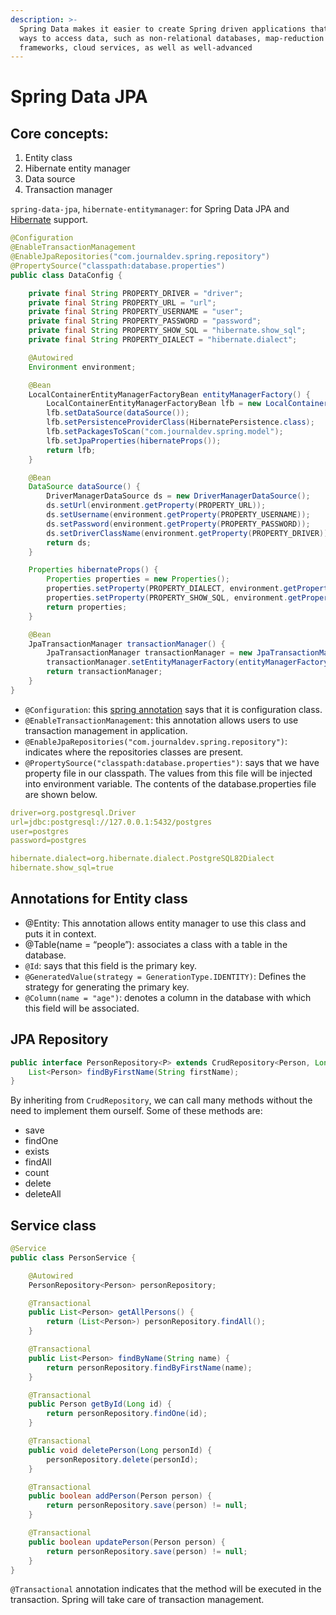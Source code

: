 ```yaml
---
description: >-
  Spring Data makes it easier to create Spring driven applications that use new
  ways to access data, such as non-relational databases, map-reduction
  frameworks, cloud services, as well as well-advanced
---
```


# Spring Data JPA

## Core concepts:

1. Entity class
2. Hibernate entity manager
3. Data source
4. Transaction manager

`spring-data-jpa`, `hibernate-entitymanager`: for Spring Data JPA and [Hibernate](https://www.journaldev.com/3793/hibernate-tutorial) support.

```java
@Configuration
@EnableTransactionManagement
@EnableJpaRepositories("com.journaldev.spring.repository")
@PropertySource("classpath:database.properties")
public class DataConfig {

    private final String PROPERTY_DRIVER = "driver";
    private final String PROPERTY_URL = "url";
    private final String PROPERTY_USERNAME = "user";
    private final String PROPERTY_PASSWORD = "password";
    private final String PROPERTY_SHOW_SQL = "hibernate.show_sql";
    private final String PROPERTY_DIALECT = "hibernate.dialect";

    @Autowired
    Environment environment;

    @Bean
    LocalContainerEntityManagerFactoryBean entityManagerFactory() {
        LocalContainerEntityManagerFactoryBean lfb = new LocalContainerEntityManagerFactoryBean();
        lfb.setDataSource(dataSource());
        lfb.setPersistenceProviderClass(HibernatePersistence.class);
        lfb.setPackagesToScan("com.journaldev.spring.model");
        lfb.setJpaProperties(hibernateProps());
        return lfb;
    }

    @Bean
    DataSource dataSource() {
        DriverManagerDataSource ds = new DriverManagerDataSource();
        ds.setUrl(environment.getProperty(PROPERTY_URL));
        ds.setUsername(environment.getProperty(PROPERTY_USERNAME));
        ds.setPassword(environment.getProperty(PROPERTY_PASSWORD));
        ds.setDriverClassName(environment.getProperty(PROPERTY_DRIVER));
        return ds;
    }

    Properties hibernateProps() {
        Properties properties = new Properties();
        properties.setProperty(PROPERTY_DIALECT, environment.getProperty(PROPERTY_DIALECT));
        properties.setProperty(PROPERTY_SHOW_SQL, environment.getProperty(PROPERTY_SHOW_SQL));
        return properties;
    }

    @Bean
    JpaTransactionManager transactionManager() {
        JpaTransactionManager transactionManager = new JpaTransactionManager();
        transactionManager.setEntityManagerFactory(entityManagerFactory().getObject());
        return transactionManager;
    }
}
```

* `@Configuration`: this [spring annotation](https://www.journaldev.com/16966/spring-annotations) says that it is configuration class.
* `@EnableTransactionManagement`: this annotation allows users to use transaction management in application.
* `@EnableJpaRepositories("com.journaldev.spring.repository")`: indicates where the repositories classes are present.
* `@PropertySource("classpath:database.properties")`: says that we have property file in our classpath. The values from this file will be injected into environment variable. The contents of the database.properties file are shown below.

```yaml
driver=org.postgresql.Driver
url=jdbc:postgresql://127.0.0.1:5432/postgres
user=postgres
password=postgres

hibernate.dialect=org.hibernate.dialect.PostgreSQL82Dialect
hibernate.show_sql=true
```

## Annotations for Entity class

* @Entity: This annotation allows entity manager to use this class and puts it in context.
* @Table\(name = “people”\): associates a class with a table in the database.
* `@Id`: says that this field is the primary key.
* `@GeneratedValue(strategy = GenerationType.IDENTITY)`: Defines the strategy for generating the primary key.
* `@Column(name = "age")`: denotes a column in the database with which this field will be associated.

## JPA Repository

```java
public interface PersonRepository<P> extends CrudRepository<Person, Long> {
    List<Person> findByFirstName(String firstName);
}
```

By inheriting from `CrudRepository`, we can call many methods without the need to implement them ourself. Some of these methods are:

* save
* findOne
* exists
* findAll
* count
* delete
* deleteAll

## Service class

```java
@Service
public class PersonService {

    @Autowired
    PersonRepository<Person> personRepository;

    @Transactional
    public List<Person> getAllPersons() {
        return (List<Person>) personRepository.findAll();
    }

    @Transactional
    public List<Person> findByName(String name) {
        return personRepository.findByFirstName(name);
    }

    @Transactional
    public Person getById(Long id) {
        return personRepository.findOne(id);
    }

    @Transactional
    public void deletePerson(Long personId) {
        personRepository.delete(personId);
    }

    @Transactional
    public boolean addPerson(Person person) {
        return personRepository.save(person) != null;
    }

    @Transactional
    public boolean updatePerson(Person person) {
        return personRepository.save(person) != null;
    }
}
```

`@Transactional` annotation indicates that the method will be executed in the transaction. Spring will take care of transaction management.

